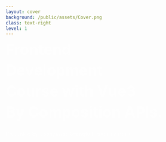```yaml
---
layout: cover
background: /public/assets/Cover.png
class: text-right
level: 1
---
```


# Frontend 
# Development
# Course with Vue3
# By Composition APIs.

<div class="custom-display-credit abs-br m-6 text-xl">
  <p> Presented by Boonyawat Kwangta (บุณยวัฒน์ กวางต๊ะ) </p>
  <a href="https://github.com/slidevjs/slidev" target="_blank" class="slidev-icon-btn">
    <carbon:logo-github />
  </a>
</div>


<style>
.slidev-layout {
  padding: 28px;
  z-index: 0;
}
h1 {
  font-size: 2.5rem !important;
  line-height: 2.5rem !important;
  margin: 0 !important;
  margin-bottom: 16px !important;
  color: white !important;
  opacity: 0.8 !important;
}
.custom-display-credit {
  display: flex !important;
  align-item: center !important;
}
.custom-display-credit p {
  margin-right: 4px !important;
  color: white !important;
  opacity: 0.8 !important;
}
</style>

<!--
- สวัสดีครับขอต้อนรับเข้าสู่หลักสูตร Frontend Development Course with Vue3 By Composition APIs. ครับ
ผม นายบุณยวัฒน์ กวางต๊ะ เป็นผู้สอนหลักสูตรนี้ครับ

- Overview Slide
-->